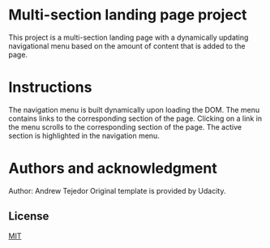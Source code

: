 # Multi-section landing page project

This project is a multi-section landing page with a dynamically updating navigational menu based on the amount of content that is added to the page.

# Instructions
The navigation menu is built dynamically upon loading the DOM.
The menu contains links to the corresponding section of the page.
Clicking on a link in the menu scrolls to the corresponding section of the page.
The active section is highlighted in the navigation menu.

# Authors and acknowledgment

Author: Andrew Tejedor
Original template is provided by Udacity.

## License
[MIT](https://choosealicense.com/licenses/mit/)